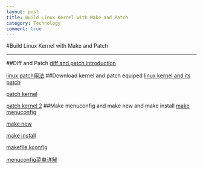 ```yaml
---
layout: post
title: Build Linux Kernel with Make and Patch
category: Technology
comment: true
---
```




#Build Linux Kernel with Make and Patch
*** 
##Diff and Patch
[diff and patch introduction](http://blog.chinaunix.net/uid-11828817-id-2816825.html)

[linux patch用法](http://blog.csdn.net/wh_19910525/article/details/7515540)
##Download kernel and patch equiped
[linux kernel and its patch](http://blog.sina.com.cn/s/blog_476d8cf30100lpym.html)

[patch kernel](http://blog.chinaunix.net/uid-25100840-id-271125.html)

[patch kernel 2](http://blog.csdn.net/sunyubo458/article/details/6680840)
##Make menuconfig and make new and make install
[make menuconfig](http://www.cnblogs.com/jack204/archive/2012/02/21/2361661.html)

[make new](http://blog.csdn.net/xumin330774233/article/details/40371603)

[make install](http://www.cnblogs.com/devil-91/archive/2012/07/23/2605568.html)

[makefile kconfig](http://blog.sina.com.cn/s/blog_4ba5b45e0102e6vp.html)

[menuconfig菜单详解](http://wenku.baidu.com/link?url=iQo5HVklQm1roaGuwDCCrQ2XfHxuBT1WY0VUkZ2yr8eyE-XuVlP85LefEcG1TTNtcSO7WOhk5xUpOOea9xTjQI1kL0VKD5O8mrVda5rVAaW)


